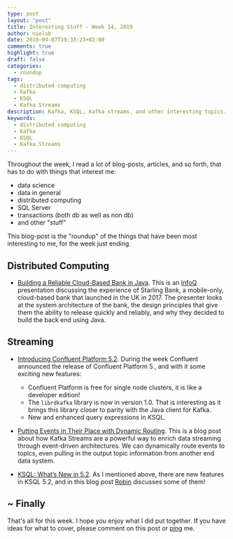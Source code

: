 ```yaml
---
type: post
layout: "post"
title: Interesting Stuff - Week 14, 2019
author: nielsb
date: 2019-04-07T19:33:23+02:00
comments: true
highlight: true
draft: false
categories:
  - roundup
tags:
  - distributed computing
  - Kafka
  - KSQL
  - Kafka Streams
description: Kafka, KSQL, Kafka streams, and other interesting topics.
keywords:
  - distributed computing
  - Kafka
  - KSQL
  - Kafka Streams   
---
```


Throughout the week, I read a lot of blog-posts, articles, and so forth, that has to do with things that interest me:

* data science
* data in general
* distributed computing
* SQL Server
* transactions (both db as well as non db)
* and other "stuff"

This blog-post is the "roundup" of the things that have been most interesting to me, for the week just ending.

<!--more-->

## Distributed Computing

* [Building a Reliable Cloud-Based Bank in Java][1]. This is an [InfoQ][iq] presentation discussing the experience of Starling Bank, a mobile-only, cloud-based bank that launched in the UK in 2017. The presenter looks at the system architecture of the bank, the design principles that give them the ability to release quickly and reliably, and why they decided to build the back end using Java.

## Streaming

* [Introducing Confluent Platform 5.2][2]. During the week Confluent announced the release of Confluent Platform 5., and with it some exciting new features:

    * Confluent Platform is free for single node clusters, it is like a developer edition!
    * The `librdkafka` library is now in version 1.0. That is interesting as it brings this library closer to parity with the Java client for Kafka.
    * New and enhanced query expressions in KSQL.
* [Putting Events in Their Place with Dynamic Routing][3]. This is a blog post about how Kafka Streams are a powerful way to enrich data streaming through event-driven architectures. We can dynamically route events to topics, even pulling in the output topic information from another end data system.
* [KSQL: What’s New in 5.2][1]. As I mentioned above, there are new features in KSQL 5.2, and in this blog post [Robin][rmoff] discusses some of them!

## ~ Finally

That's all for this week. I hope you enjoy what I did put together. If you have ideas for what to cover, please comment on this post or [ping][ma] me.

[ma]: mailto:niels.it.berglund@gmail.com
[mp]: https://blog.acolyer.org
[iq]: https://www.infoq.com/
[ew]: http://sqlonice.com/
[re]: http://blog.revolutionanalytics.com
[sqsk]: https://www.sqlskills.com
[mdaveyblog]: https://mdavey.wordpress.com/
[charlblog]: https://charlla.com/

[jovpop]: https://twitter.com/JovanPop_MSFT
[bobw]: https://twitter.com/bobwardms
[revod]: https://twitter.com/revodavid
[lonny]: https://twitter.com/sqL_handLe
[ewtw]: https://twitter.com/sqlOnIce
[buckw]: https://twitter.com/BuckWoodyMSFT
[mattw]: https://twitter.com/matthewwarren
[murba]: https://twitter.com/muratdemirbas
[daveda]: https://twitter.com/davidthecoder
[adcol]: https://twitter.com/adriancolyer
[jesrod]: https://twitter.com/jrdothoughts
[tomaz]: https://twitter.com/tomaz_tsql
[dataart]: https://twitter.com/dataartisans
[luis]: https://twitter.com/luis_de_sousa
[benstop]: https://twitter.com/benstopford
[conflu]: https://twitter.com/confluentinc
[tylert]: https://twitter.com/tyler_treat
[andrewng]: https://twitter.com/AndrewYNg
[lawr]: https://twitter.com/bytezn
[jue]: https://twitter.com/b0rk
[yan]: https://twitter.com/theburningmonk
[danny]: https://twitter.com/g9yuayon
[rmoff]: https://twitter.com/rmoff
[ryansw]: https://twitter.com/ryanswanstrom
[pabloc]: https://twitter.com/pabloc_ds
[mklep]: https://twitter.com/martinkl
[mdavey]: https://twitter.com/matt_davey
[jboner]: https://twitter.com/jboner
[joeduff]: https://twitter.com/funcOfJoe
[charl]: https://twitter.com/charllamprecht
[dbricks]: https://twitter.com/databricks
[adsit]: https://twitter.com/SitnikAdam
[vicky]: https://twitter.com/vickyharp
[dscentral]: https://twitter.com/DataScienceCtrl
[natemc]: https://twitter.com/natemcmaster

[1]: https://www.infoq.com/presentations/starling-bank
[2]: https://www.confluent.io/blog/introducing-confluent-platform-5-2
[3]: https://www.confluent.io/blog/putting-events-in-their-place-with-dynamic-routing
[4]: https://www.confluent.io/blog/ksql-whats-new-in-5-2
